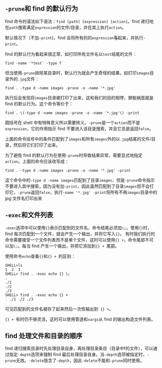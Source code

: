 

## `-prune`和 find 的默认行为

find 命令的语法如下语法：`find [path] [expression] [action]`。find 递归地在`path`搜索满足`expression`的文件/目录，并在其上执行`action`。

默认情况下（不加`-print`)，find 会将所有的的`expression`**与**起来，并执行`-print`。

find 的默认行为看起来很正常，如打印所有文件名以`test`结尾的文件：

```
find -name '*test` -type f
```

但当使用`-prune`排除某目录时，默认行为就会产生奇怪的结果。如打印`images`目录外的`.jpg`文件：

```
find . -type d -name images -prune -o -name '*.jpg'
```

执行后会发现将`images`目录被打印了出来，这和我们的目的相悖，罪魁祸首就是 find 的默认行为。这个命令等价于：

```
find . \(-type d -name images -prune -o -name '*.jpg'\) -print
```

圆括号在 shell 中有特殊意义所以需要转义。`-prune`是一个`action`而不是`expression`，它的作用指示 find 不要进入该目录搜索，并且它总是返回`false`。

上面的命令括号中的条件匹配到了`images`和所有`images`外的以`.jpg`结尾的文件/目录，然后将它们打印了出来。

为了避免 find 的默认行为在使用`-prune`时导致结果异常，需要显式地指定`action`。上面的命令应该改写成：

```
find . -type d -name images -prune -o -name '*.jpg' -print
```

这个命令中的`-type d -name images`匹配到了目录`images`，但是`-prune`命令指示不要进入其中搜索，因为没有加`-print`，因此虽然匹配到了目录`images`但不会打印它，`-prune`返回`false`，执行`-name '*.jpg' -print`将所有不再`images`目录中的 jpg 文件名打印出来

## `-exec`和文件列表

`-exec`选项中可以使用`{}`表示匹配到的文件名，命令结尾必须加`\;`。使用`{}`时，find 每次匹配到一个文件，就会产生一个输出，并将它写入`{}`。 有时我们执行的命令需要接受一个文件列表而不是单个文件，这时可以使用`{} +`，命令尾部不可以加`\;`。每当 find 产生一个输出，并把它添加到`{} + `尾部。

使用命令`echo`查看`{}`和`{} + `的区别：

```shell
SHELL>ls
1  2  3
SHELL> find . -exec echo {} \;
.
./1
./2
./3
SHELL> find . -exec echo {} + 
. ./1 ./2 ./3
```

可见匹配到的文件名被存了起来然后一次性输出到` {} +`。

`{} + `有时仍不够灵活，这时可以使用管道和`xargs`从 find 的输出构造文件列表。



## find 处理文件和目录的顺序

find 递归搜索目录时先处理目录自身，再处理目录条目（目录中f的文件），可以通过指定`-depth`选项来强制 find 最后处理目录自身。当`-depth`选项被指定时，`-prune`无效。`-delete`隐含了`-depth`，因此`-delete`不能和`-prune`同时使用。